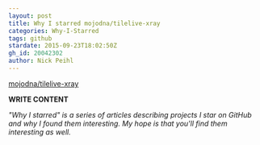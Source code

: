 ```yaml
---
layout: post
title: Why I starred mojodna/tilelive-xray
categories: Why-I-Starred
tags: github
stardate: 2015-09-23T18:02:50Z
gh_id: 20042302
author: Nick Peihl
---
```


[mojodna/tilelive-xray](star.repo.html_url)

**WRITE CONTENT**

*"Why I starred" is a series of articles describing projects I star on GitHub and why I found them interesting. My hope is that you'll find them interesting as well.*

